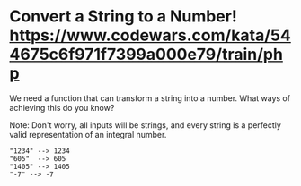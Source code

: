 # Convert a String to a Number! https://www.codewars.com/kata/544675c6f971f7399a000e79/train/php

We need a function that can transform a string into a number. What ways of achieving this do you know?

Note: Don't worry, all inputs will be strings, and every string is a perfectly valid representation of an integral
number.

```
"1234" --> 1234
"605"  --> 605
"1405" --> 1405
"-7" --> -7
```
